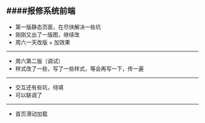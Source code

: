 ####报修系统前端
-----------
+	第一版静态页面，在尽快解决一些坑
+	刚刚又出了一版图，继续改
+	周六一天改版 + 加效果

------------
+	周六第二版（调试）
+	样式改了一些，写了一些样式，等会再写一下，传一遍

------------
+	交互还有些坑，待填
+	可以联调了

------------
+	首页滑动加载